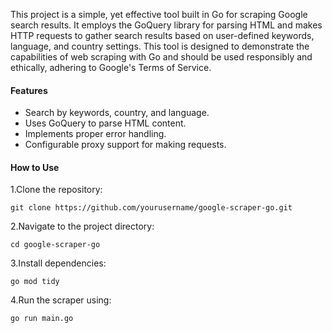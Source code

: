 This project is a simple, yet effective tool built in Go for scraping Google search results. It employs the GoQuery library for parsing HTML and makes HTTP requests to gather search results based on user-defined keywords, language, and country settings. This tool is designed to demonstrate the capabilities of web scraping with Go and should be used responsibly and ethically, adhering to Google's Terms of Service.

#### Features

- Search by keywords, country, and language.
- Uses GoQuery to parse HTML content.
- Implements proper error handling.
- Configurable proxy support for making requests.

#### How to Use

1.Clone the repository:

```
git clone https://github.com/yourusername/google-scraper-go.git
```

2.Navigate to the project directory:

```
cd google-scraper-go
```

3.Install dependencies:

```
go mod tidy
```

4.Run the scraper using:

```
go run main.go
```
